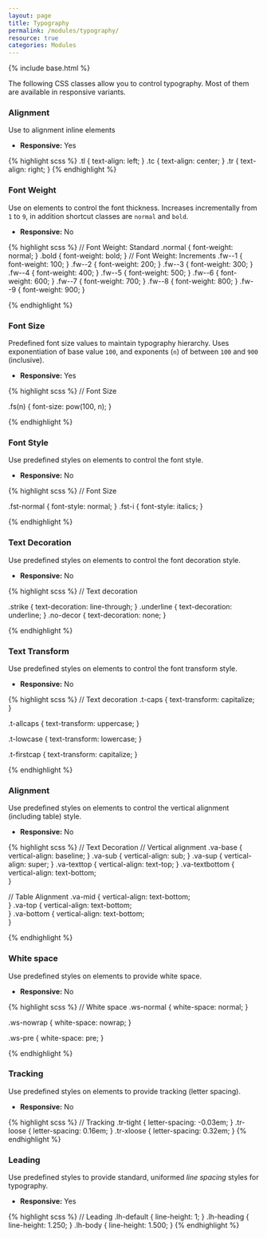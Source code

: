```yaml
---
layout: page
title: Typography
permalink: /modules/typography/
resource: true
categories: Modules
---
```

{% include base.html %}


The following CSS classes allow you to control typography. Most of them are available in responsive variants.

### Alignment
Use to alignment inline elements

- **Responsive:** Yes

{% highlight scss %}
.tl {
  text-align: left;
}
.tc {
  text-align: center;
}
.tr {
  text-align: right;
}
{% endhighlight %}

###  Font Weight
Use on elements to control the font thickness. Increases incrementally from `1` to `9`, in addition shortcut classes are `normal` and `bold`.

- **Responsive:** No

{% highlight scss %}
// Font Weight: Standard
.normal {
  font-weight: normal;
}
.bold {
  font-weight: bold;
}
// Font Weight: Increments
.fw--1 { font-weight: 100; }
.fw--2 { font-weight: 200; }
.fw--3 { font-weight: 300; }
.fw--4 { font-weight: 400; }
.fw--5 { font-weight: 500; }
.fw--6 { font-weight: 600; }
.fw--7 { font-weight: 700; }
.fw--8 { font-weight: 800; }
.fw--9 { font-weight: 900; }

{% endhighlight %}

###  Font Size
Predefined font size values to maintain typography hierarchy. Uses exponentiation of base value `100`, and exponents (`n`) of between `100` and `900` (inclusive).

- **Responsive:** Yes

{% highlight scss %}
// Font Size

.fs(n) {
  font-size: pow(100, n);
}

{% endhighlight %}

###  Font Style
Use predefined styles on elements to control the font style.

- **Responsive:** No

{% highlight scss %}
// Font Size

.fst-normal {
  font-style: normal;
}
.fst-i {
  font-style: italics;
}

{% endhighlight %}

###  Text Decoration
Use predefined styles on elements to control the font decoration style.

- **Responsive:** No

{% highlight scss %}
// Text decoration

.strike {
  text-decoration: line-through;
}
.underline {
  text-decoration: underline;
}
.no-decor {
  text-decoration: none;
}

{% endhighlight %}

###  Text Transform
Use predefined styles on elements to control the font transform style.

- **Responsive:** No

{% highlight scss %}
// Text decoration
.t-caps {
  text-transform: capitalize;
}

.t-allcaps  {
  text-transform: uppercase;
}

.t-lowcase  {
  text-transform: lowercase;
}

.t-firstcap {
  text-transform: capitalize;
}

{% endhighlight %}

###  Alignment
Use predefined styles on elements to control the vertical alignment (including table) style.

- **Responsive:** No


{% highlight scss %}
// Text Decoration
// Vertical alignment
.va-base {
  vertical-align: baseline;
}
.va-sub {
  vertical-align: sub;
}
.va-sup {
  vertical-align: super;
}
.va-texttop {
  vertical-align: text-top;
}
.va-textbottom {
  vertical-align: text-bottom;  
}

// Table Alignment
.va-mid {
  vertical-align: text-bottom;  
}
.va-top {
  vertical-align: text-bottom;  
}
.va-bottom {
  vertical-align: text-bottom;  
}

{% endhighlight %}

###  White space
Use predefined styles on elements to provide white space.

- **Responsive:** No

{% highlight scss %}
// White space
.ws-normal {
  white-space: normal;
}

.ws-nowrap  {
  white-space: nowrap;
}

.ws-pre  {
  white-space: pre;
}

{% endhighlight %}

###  Tracking
Use predefined styles on elements to provide tracking (letter spacing).

-  **Responsive:** No

{% highlight scss %}
// Tracking
.tr-tight  {
  letter-spacing: -0.03em;
}
.tr-loose  {
  letter-spacing: 0.16em;
}
.tr-xloose {
  letter-spacing: 0.32em;
}
{% endhighlight %}

###  Leading
Use predefined styles to provide standard, uniformed _line spacing_ styles for typography.

-  **Responsive:** Yes

{% highlight scss %}
// Leading
.lh-default {
  line-height: 1;
}
.lh-heading {
  line-height: 1.250;
}
.lh-body  {
  line-height: 1.500;
}
{% endhighlight %}
